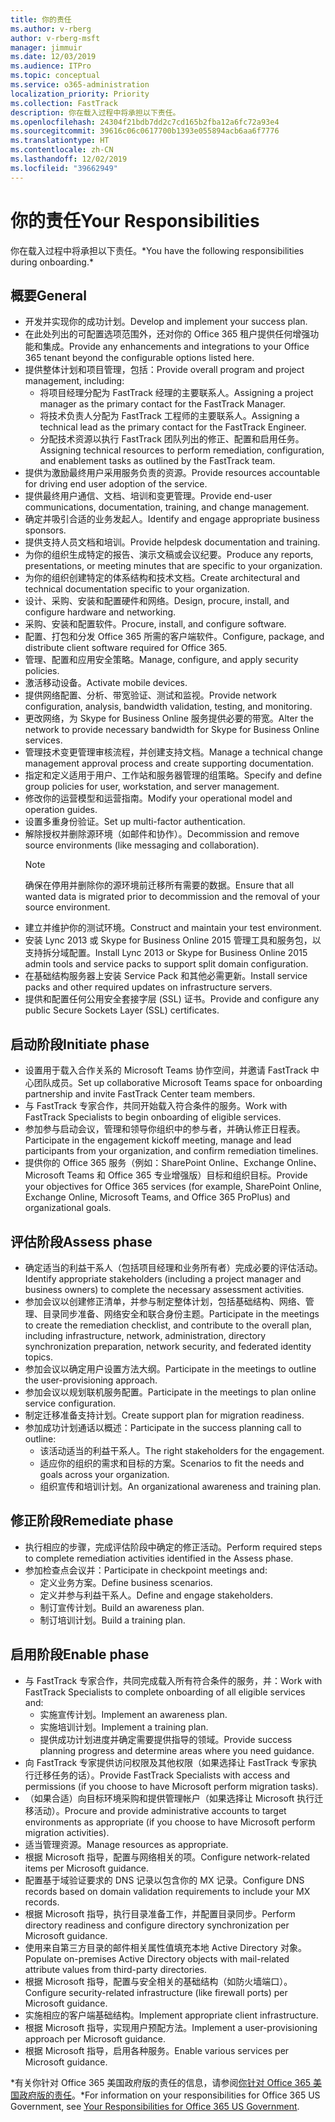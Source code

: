 ```yaml
---
title: 你的责任
ms.author: v-rberg
author: v-rberg-msft
manager: jimmuir
ms.date: 12/03/2019
ms.audience: ITPro
ms.topic: conceptual
ms.service: o365-administration
localization_priority: Priority
ms.collection: FastTrack
description: 你在载入过程中将承担以下责任。
ms.openlocfilehash: 24304f21bdb7dd2c7cd165b2fba12a6fc72a93e4
ms.sourcegitcommit: 39616c06c0617700b1393e055894acb6aa6f7776
ms.translationtype: HT
ms.contentlocale: zh-CN
ms.lasthandoff: 12/02/2019
ms.locfileid: "39662949"
---
```

# <a name="your-responsibilities"></a><span data-ttu-id="1d134-103">你的责任</span><span class="sxs-lookup"><span data-stu-id="1d134-103">Your Responsibilities</span></span>

<span data-ttu-id="1d134-104">你在载入过程中将承担以下责任。\*</span><span class="sxs-lookup"><span data-stu-id="1d134-104">You have the following responsibilities during onboarding.\*</span></span>
  
## <a name="general"></a><span data-ttu-id="1d134-105">概要</span><span class="sxs-lookup"><span data-stu-id="1d134-105">General</span></span>

- <span data-ttu-id="1d134-106">开发并实现你的成功计划。</span><span class="sxs-lookup"><span data-stu-id="1d134-106">Develop and implement your success plan.</span></span>
- <span data-ttu-id="1d134-107">在此处列出的可配置选项范围外，还对你的 Office 365 租户提供任何增强功能和集成。</span><span class="sxs-lookup"><span data-stu-id="1d134-107">Provide any enhancements and integrations to your Office 365 tenant beyond the configurable options listed here.</span></span>  
- <span data-ttu-id="1d134-108">提供整体计划和项目管理，包括：</span><span class="sxs-lookup"><span data-stu-id="1d134-108">Provide overall program and project management, including:</span></span> 
  - <span data-ttu-id="1d134-109">将项目经理分配为 FastTrack 经理的主要联系人。</span><span class="sxs-lookup"><span data-stu-id="1d134-109">Assigning a project manager as the primary contact for the FastTrack Manager.</span></span>
  - <span data-ttu-id="1d134-110">将技术负责人分配为 FastTrack 工程师的主要联系人。</span><span class="sxs-lookup"><span data-stu-id="1d134-110">Assigning a technical lead as the primary contact for the FastTrack Engineer.</span></span>
  - <span data-ttu-id="1d134-111">分配技术资源以执行 FastTrack 团队列出的修正、配置和启用任务。</span><span class="sxs-lookup"><span data-stu-id="1d134-111">Assigning technical resources to perform remediation, configuration, and enablement tasks as outlined by the FastTrack team.</span></span> 
- <span data-ttu-id="1d134-112">提供为激励最终用户采用服务负责的资源。</span><span class="sxs-lookup"><span data-stu-id="1d134-112">Provide resources accountable for driving end user adoption of the service.</span></span> 
- <span data-ttu-id="1d134-113">提供最终用户通信、文档、培训和变更管理。</span><span class="sxs-lookup"><span data-stu-id="1d134-113">Provide end-user communications, documentation, training, and change management.</span></span>
- <span data-ttu-id="1d134-114">确定并吸引合适的业务发起人。</span><span class="sxs-lookup"><span data-stu-id="1d134-114">Identify and engage appropriate business sponsors.</span></span>  
- <span data-ttu-id="1d134-115">提供支持人员文档和培训。</span><span class="sxs-lookup"><span data-stu-id="1d134-115">Provide helpdesk documentation and training.</span></span>  
- <span data-ttu-id="1d134-116">为你的组织生成特定的报告、演示文稿或会议纪要。</span><span class="sxs-lookup"><span data-stu-id="1d134-116">Produce any reports, presentations, or meeting minutes that are specific to your organization.</span></span> 
- <span data-ttu-id="1d134-117">为你的组织创建特定的体系结构和技术文档。</span><span class="sxs-lookup"><span data-stu-id="1d134-117">Create architectural and technical documentation specific to your organization.</span></span>   
- <span data-ttu-id="1d134-118">设计、采购、安装和配置硬件和网络。</span><span class="sxs-lookup"><span data-stu-id="1d134-118">Design, procure, install, and configure hardware and networking.</span></span>   
- <span data-ttu-id="1d134-119">采购、安装和配置软件。</span><span class="sxs-lookup"><span data-stu-id="1d134-119">Procure, install, and configure software.</span></span>  
- <span data-ttu-id="1d134-120">配置、打包和分发 Office 365 所需的客户端软件。</span><span class="sxs-lookup"><span data-stu-id="1d134-120">Configure, package, and distribute client software required for Office 365.</span></span>  
- <span data-ttu-id="1d134-121">管理、配置和应用安全策略。</span><span class="sxs-lookup"><span data-stu-id="1d134-121">Manage, configure, and apply security policies.</span></span>
- <span data-ttu-id="1d134-122">激活移动设备。</span><span class="sxs-lookup"><span data-stu-id="1d134-122">Activate mobile devices.</span></span>
- <span data-ttu-id="1d134-123">提供网络配置、分析、带宽验证、测试和监视。</span><span class="sxs-lookup"><span data-stu-id="1d134-123">Provide network configuration, analysis, bandwidth validation, testing, and monitoring.</span></span> 
- <span data-ttu-id="1d134-124">更改网络，为 Skype for Business Online 服务提供必要的带宽。</span><span class="sxs-lookup"><span data-stu-id="1d134-124">Alter the network to provide necessary bandwidth for Skype for Business Online services.</span></span> 
- <span data-ttu-id="1d134-125">管理技术变更管理审核流程，并创建支持文档。</span><span class="sxs-lookup"><span data-stu-id="1d134-125">Manage a technical change management approval process and create supporting documentation.</span></span>  
- <span data-ttu-id="1d134-126">指定和定义适用于用户、工作站和服务器管理的组策略。</span><span class="sxs-lookup"><span data-stu-id="1d134-126">Specify and define group policies for user, workstation, and server management.</span></span> 
- <span data-ttu-id="1d134-127">修改你的运营模型和运营指南。</span><span class="sxs-lookup"><span data-stu-id="1d134-127">Modify your operational model and operation guides.</span></span> 
- <span data-ttu-id="1d134-128">设置多重身份验证。</span><span class="sxs-lookup"><span data-stu-id="1d134-128">Set up multi-factor authentication.</span></span>  
- <span data-ttu-id="1d134-129">解除授权并删除源环境（如邮件和协作）。</span><span class="sxs-lookup"><span data-stu-id="1d134-129">Decommission and remove source environments (like messaging and collaboration).</span></span> 
    > [!NOTE]
    > <span data-ttu-id="1d134-130">确保在停用并删除你的源环境前迁移所有需要的数据。</span><span class="sxs-lookup"><span data-stu-id="1d134-130">Ensure that all wanted data is migrated prior to decommission and the removal of your source environment.</span></span> 
- <span data-ttu-id="1d134-131">建立并维护你的测试环境。</span><span class="sxs-lookup"><span data-stu-id="1d134-131">Construct and maintain your test environment.</span></span>  
- <span data-ttu-id="1d134-132">安装 Lync 2013 或 Skype for Business Online 2015 管理工具和服务包，以支持拆分域配置。</span><span class="sxs-lookup"><span data-stu-id="1d134-132">Install Lync 2013 or Skype for Business Online 2015 admin tools and service packs to support split domain configuration.</span></span>
- <span data-ttu-id="1d134-133">在基础结构服务器上安装 Service Pack 和其他必需更新。</span><span class="sxs-lookup"><span data-stu-id="1d134-133">Install service packs and other required updates on infrastructure servers.</span></span> 
- <span data-ttu-id="1d134-134">提供和配置任何公用安全套接字层 (SSL) 证书。</span><span class="sxs-lookup"><span data-stu-id="1d134-134">Provide and configure any public Secure Sockets Layer (SSL) certificates.</span></span> 
    
## <a name="initiate-phase"></a><span data-ttu-id="1d134-135">启动阶段</span><span class="sxs-lookup"><span data-stu-id="1d134-135">Initiate phase</span></span>

- <span data-ttu-id="1d134-136">设置用于载入合作关系的 Microsoft Teams 协作空间，并邀请 FastTrack 中心团队成员。</span><span class="sxs-lookup"><span data-stu-id="1d134-136">Set up collaborative Microsoft Teams space for onboarding partnership and invite FastTrack Center team members.</span></span>   
- <span data-ttu-id="1d134-137">与 FastTrack 专家合作，共同开始载入符合条件的服务。</span><span class="sxs-lookup"><span data-stu-id="1d134-137">Work with FastTrack Specialists to begin onboarding of eligible services.</span></span>    
- <span data-ttu-id="1d134-138">参加参与启动会议，管理和领导你组织中的参与者，并确认修正日程表。</span><span class="sxs-lookup"><span data-stu-id="1d134-138">Participate in the engagement kickoff meeting, manage and lead participants from your organization, and confirm remediation timelines.</span></span>   
- <span data-ttu-id="1d134-139">提供你的 Office 365 服务（例如：SharePoint Online、Exchange Online、Microsoft Teams 和 Office 365 专业增强版）目标和组织目标。</span><span class="sxs-lookup"><span data-stu-id="1d134-139">Provide your objectives for Office 365 services (for example, SharePoint Online, Exchange Online, Microsoft Teams, and Office 365 ProPlus) and organizational goals.</span></span>
    
## <a name="assess-phase"></a><span data-ttu-id="1d134-140">评估阶段</span><span class="sxs-lookup"><span data-stu-id="1d134-140">Assess phase</span></span>

- <span data-ttu-id="1d134-141">确定适当的利益干系人（包括项目经理和业务所有者）完成必要的评估活动。</span><span class="sxs-lookup"><span data-stu-id="1d134-141">Identify appropriate stakeholders (including a project manager and business owners) to complete the necessary assessment activities.</span></span>    
- <span data-ttu-id="1d134-142">参加会议以创建修正清单，并参与制定整体计划，包括基础结构、网络、管理、目录同步准备、网络安全和联合身份主题。</span><span class="sxs-lookup"><span data-stu-id="1d134-142">Participate in the meetings to create the remediation checklist, and contribute to the overall plan, including infrastructure, network, administration, directory synchronization preparation, network security, and federated identity topics.</span></span>   
- <span data-ttu-id="1d134-143">参加会议以确定用户设置方法大纲。</span><span class="sxs-lookup"><span data-stu-id="1d134-143">Participate in the meetings to outline the user-provisioning approach.</span></span>  
- <span data-ttu-id="1d134-144">参加会议以规划联机服务配置。</span><span class="sxs-lookup"><span data-stu-id="1d134-144">Participate in the meetings to plan online service configuration.</span></span>    
- <span data-ttu-id="1d134-145">制定迁移准备支持计划。</span><span class="sxs-lookup"><span data-stu-id="1d134-145">Create support plan for migration readiness.</span></span> 
- <span data-ttu-id="1d134-146">参加成功计划通话以概述：</span><span class="sxs-lookup"><span data-stu-id="1d134-146">Participate in the success planning call to outline:</span></span>   
  - <span data-ttu-id="1d134-147">该活动适当的利益干系人。</span><span class="sxs-lookup"><span data-stu-id="1d134-147">The right stakeholders for the engagement.</span></span>  
  - <span data-ttu-id="1d134-148">适应你的组织的需求和目标的方案。</span><span class="sxs-lookup"><span data-stu-id="1d134-148">Scenarios to fit the needs and goals across your organization.</span></span>
  - <span data-ttu-id="1d134-149">组织宣传和培训计划。</span><span class="sxs-lookup"><span data-stu-id="1d134-149">An organizational awareness and training plan.</span></span>
    
## <a name="remediate-phase"></a><span data-ttu-id="1d134-150">修正阶段</span><span class="sxs-lookup"><span data-stu-id="1d134-150">Remediate phase</span></span>

- <span data-ttu-id="1d134-151">执行相应的步骤，完成评估阶段中确定的修正活动。</span><span class="sxs-lookup"><span data-stu-id="1d134-151">Perform required steps to complete remediation activities identified in the Assess phase.</span></span> 
- <span data-ttu-id="1d134-152">参加检查点会议并：</span><span class="sxs-lookup"><span data-stu-id="1d134-152">Participate in checkpoint meetings and:</span></span> 
  - <span data-ttu-id="1d134-153">定义业务方案。</span><span class="sxs-lookup"><span data-stu-id="1d134-153">Define business scenarios.</span></span>   
  - <span data-ttu-id="1d134-154">定义并参与利益干系人。</span><span class="sxs-lookup"><span data-stu-id="1d134-154">Define and engage stakeholders.</span></span>
  - <span data-ttu-id="1d134-155">制订宣传计划。</span><span class="sxs-lookup"><span data-stu-id="1d134-155">Build an awareness plan.</span></span> 
  - <span data-ttu-id="1d134-156">制订培训计划。</span><span class="sxs-lookup"><span data-stu-id="1d134-156">Build a training plan.</span></span>
    
## <a name="enable-phase"></a><span data-ttu-id="1d134-157">启用阶段</span><span class="sxs-lookup"><span data-stu-id="1d134-157">Enable phase</span></span>

- <span data-ttu-id="1d134-158">与 FastTrack 专家合作，共同完成载入所有符合条件的服务，并：</span><span class="sxs-lookup"><span data-stu-id="1d134-158">Work with FastTrack Specialists to complete onboarding of all eligible services and:</span></span>  
  - <span data-ttu-id="1d134-159">实施宣传计划。</span><span class="sxs-lookup"><span data-stu-id="1d134-159">Implement an awareness plan.</span></span>  
  - <span data-ttu-id="1d134-160">实施培训计划。</span><span class="sxs-lookup"><span data-stu-id="1d134-160">Implement a training plan.</span></span> 
  - <span data-ttu-id="1d134-161">提供成功计划进度并确定需要提供指导的领域。</span><span class="sxs-lookup"><span data-stu-id="1d134-161">Provide success planning progress and determine areas where you need guidance.</span></span>
- <span data-ttu-id="1d134-162">向 FastTrack 专家提供访问权限及其他权限（如果选择让 FastTrack 专家执行迁移任务的话）。</span><span class="sxs-lookup"><span data-stu-id="1d134-162">Provide FastTrack Specialists with access and permissions (if you choose to have Microsoft perform migration tasks).</span></span>  
- <span data-ttu-id="1d134-163">（如果合适）向目标环境采购和提供管理帐户（如果选择让 Microsoft 执行迁移活动）。</span><span class="sxs-lookup"><span data-stu-id="1d134-163">Procure and provide administrative accounts to target environments as appropriate (if you choose to have Microsoft perform migration activities).</span></span>   
- <span data-ttu-id="1d134-164">适当管理资源。</span><span class="sxs-lookup"><span data-stu-id="1d134-164">Manage resources as appropriate.</span></span>   
- <span data-ttu-id="1d134-165">根据 Microsoft 指导，配置与网络相关的项。</span><span class="sxs-lookup"><span data-stu-id="1d134-165">Configure network-related items per Microsoft guidance.</span></span>  
- <span data-ttu-id="1d134-166">配置基于域验证要求的 DNS 记录以包含你的 MX 记录。</span><span class="sxs-lookup"><span data-stu-id="1d134-166">Configure DNS records based on domain validation requirements to include your MX records.</span></span>   
- <span data-ttu-id="1d134-167">根据 Microsoft 指导，执行目录准备工作，并配置目录同步。</span><span class="sxs-lookup"><span data-stu-id="1d134-167">Perform directory readiness and configure directory synchronization per Microsoft guidance.</span></span>
- <span data-ttu-id="1d134-168">使用来自第三方目录的邮件相关属性值填充本地 Active Directory 对象。</span><span class="sxs-lookup"><span data-stu-id="1d134-168">Populate on-premises Active Directory objects with mail-related attribute values from third-party directories.</span></span>   
- <span data-ttu-id="1d134-169">根据 Microsoft 指导，配置与安全相关的基础结构（如防火墙端口）。</span><span class="sxs-lookup"><span data-stu-id="1d134-169">Configure security-related infrastructure (like firewall ports) per Microsoft guidance.</span></span>
- <span data-ttu-id="1d134-170">实施相应的客户端基础结构。</span><span class="sxs-lookup"><span data-stu-id="1d134-170">Implement appropriate client infrastructure.</span></span>  
- <span data-ttu-id="1d134-171">根据 Microsoft 指导，实现用户预配方法。</span><span class="sxs-lookup"><span data-stu-id="1d134-171">Implement a user-provisioning approach per Microsoft guidance.</span></span>  
- <span data-ttu-id="1d134-172">根据 Microsoft 指导，启用各种服务。</span><span class="sxs-lookup"><span data-stu-id="1d134-172">Enable various services per Microsoft guidance.</span></span>  
    
<span data-ttu-id="1d134-173">\*有关你针对 Office 365 美国政府版的责任的信息，请参阅[你针对 Office 365 美国政府版的责任](US-Gov-appendix-your-responsibilities.md)。</span><span class="sxs-lookup"><span data-stu-id="1d134-173">\*For information on your responsibilities for Office 365 US Government, see [Your Responsibilities for Office 365 US Government](US-Gov-appendix-your-responsibilities.md).</span></span>
  

